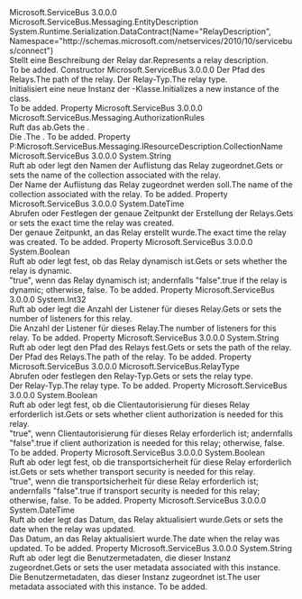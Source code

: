 <Type Name="RelayDescription" FullName="Microsoft.ServiceBus.Messaging.RelayDescription">
  <TypeSignature Language="C#" Value="public class RelayDescription : Microsoft.ServiceBus.Messaging.EntityDescription" />
  <TypeSignature Language="ILAsm" Value=".class public auto ansi beforefieldinit RelayDescription extends Microsoft.ServiceBus.Messaging.EntityDescription" />
  <TypeSignature Language="DocId" Value="T:Microsoft.ServiceBus.Messaging.RelayDescription" />
  <TypeSignature Language="VB.NET" Value="Public Class RelayDescription&#xA;Inherits EntityDescription" />
  <TypeSignature Language="F#" Value="type RelayDescription = class&#xA;    inherit EntityDescription&#xA;    interface IResourceDescription" />
  <AssemblyInfo>
    <AssemblyName>Microsoft.ServiceBus</AssemblyName>
    <AssemblyVersion>3.0.0.0</AssemblyVersion>
  </AssemblyInfo>
  <Base>
    <BaseTypeName>Microsoft.ServiceBus.Messaging.EntityDescription</BaseTypeName>
  </Base>
  <Interfaces />
  <Attributes>
    <Attribute>
      <AttributeName>System.Runtime.Serialization.DataContract(Name="RelayDescription", Namespace="http://schemas.microsoft.com/netservices/2010/10/servicebus/connect")</AttributeName>
    </Attribute>
  </Attributes>
  <Docs>
    <summary><span data-ttu-id="44f5a-101">Stellt eine Beschreibung der Relay dar.</span><span class="sxs-lookup"><span data-stu-id="44f5a-101">Represents a relay description.</span></span></summary>
    <remarks>To be added.</remarks>
  </Docs>
  <Members>
    <Member MemberName=".ctor">
      <MemberSignature Language="C#" Value="public RelayDescription (string relayPath, Microsoft.ServiceBus.RelayType type);" />
      <MemberSignature Language="ILAsm" Value=".method public hidebysig specialname rtspecialname instance void .ctor(string relayPath, valuetype Microsoft.ServiceBus.RelayType type) cil managed" />
      <MemberSignature Language="DocId" Value="M:Microsoft.ServiceBus.Messaging.RelayDescription.#ctor(System.String,Microsoft.ServiceBus.RelayType)" />
      <MemberSignature Language="VB.NET" Value="Public Sub New (relayPath As String, type As RelayType)" />
      <MemberSignature Language="F#" Value="new Microsoft.ServiceBus.Messaging.RelayDescription : string * Microsoft.ServiceBus.RelayType -&gt; Microsoft.ServiceBus.Messaging.RelayDescription" Usage="new Microsoft.ServiceBus.Messaging.RelayDescription (relayPath, type)" />
      <MemberType>Constructor</MemberType>
      <AssemblyInfo>
        <AssemblyName>Microsoft.ServiceBus</AssemblyName>
        <AssemblyVersion>3.0.0.0</AssemblyVersion>
      </AssemblyInfo>
      <Parameters>
        <Parameter Name="relayPath" Type="System.String" />
        <Parameter Name="type" Type="Microsoft.ServiceBus.RelayType" />
      </Parameters>
      <Docs>
        <param name="relayPath"><span data-ttu-id="44f5a-102">Der Pfad des Relays.</span><span class="sxs-lookup"><span data-stu-id="44f5a-102">The path of the relay.</span></span></param>
        <param name="type"><span data-ttu-id="44f5a-103">Der Relay-Typ.</span><span class="sxs-lookup"><span data-stu-id="44f5a-103">The relay type.</span></span></param>
        <summary><span data-ttu-id="44f5a-104">Initialisiert eine neue Instanz der <see cref="T:Microsoft.ServiceBus.Messaging.RelayDescription" />-Klasse.</span><span class="sxs-lookup"><span data-stu-id="44f5a-104">Initializes a new instance of the <see cref="T:Microsoft.ServiceBus.Messaging.RelayDescription" /> class.</span></span></summary>
        <remarks>To be added.</remarks>
      </Docs>
    </Member>
    <Member MemberName="Authorization">
      <MemberSignature Language="C#" Value="public Microsoft.ServiceBus.Messaging.AuthorizationRules Authorization { get; }" />
      <MemberSignature Language="ILAsm" Value=".property instance class Microsoft.ServiceBus.Messaging.AuthorizationRules Authorization" />
      <MemberSignature Language="DocId" Value="P:Microsoft.ServiceBus.Messaging.RelayDescription.Authorization" />
      <MemberSignature Language="VB.NET" Value="Public ReadOnly Property Authorization As AuthorizationRules" />
      <MemberSignature Language="F#" Value="member this.Authorization : Microsoft.ServiceBus.Messaging.AuthorizationRules" Usage="Microsoft.ServiceBus.Messaging.RelayDescription.Authorization" />
      <MemberType>Property</MemberType>
      <AssemblyInfo>
        <AssemblyName>Microsoft.ServiceBus</AssemblyName>
        <AssemblyVersion>3.0.0.0</AssemblyVersion>
      </AssemblyInfo>
      <ReturnValue>
        <ReturnType>Microsoft.ServiceBus.Messaging.AuthorizationRules</ReturnType>
      </ReturnValue>
      <Docs>
        <summary><span data-ttu-id="44f5a-105">Ruft das <see cref="T:Microsoft.ServiceBus.Messaging.AuthorizationRules" /> ab.</span><span class="sxs-lookup"><span data-stu-id="44f5a-105">Gets the <see cref="T:Microsoft.ServiceBus.Messaging.AuthorizationRules" />.</span></span></summary>
        <value><span data-ttu-id="44f5a-106">Die <see cref="T:Microsoft.ServiceBus.Messaging.AuthorizationRules" />.</span><span class="sxs-lookup"><span data-stu-id="44f5a-106">The <see cref="T:Microsoft.ServiceBus.Messaging.AuthorizationRules" />.</span></span></value>
        <remarks>To be added.</remarks>
      </Docs>
    </Member>
    <Member MemberName="CollectionName">
      <MemberSignature Language="C#" Value="public string CollectionName { get; }" />
      <MemberSignature Language="ILAsm" Value=".property instance string CollectionName" />
      <MemberSignature Language="DocId" Value="P:Microsoft.ServiceBus.Messaging.RelayDescription.CollectionName" />
      <MemberSignature Language="VB.NET" Value="Public ReadOnly Property CollectionName As String" />
      <MemberSignature Language="F#" Value="member this.CollectionName : string" Usage="Microsoft.ServiceBus.Messaging.RelayDescription.CollectionName" />
      <MemberType>Property</MemberType>
      <Implements>
        <InterfaceMember>P:Microsoft.ServiceBus.Messaging.IResourceDescription.CollectionName</InterfaceMember>
      </Implements>
      <AssemblyInfo>
        <AssemblyName>Microsoft.ServiceBus</AssemblyName>
        <AssemblyVersion>3.0.0.0</AssemblyVersion>
      </AssemblyInfo>
      <ReturnValue>
        <ReturnType>System.String</ReturnType>
      </ReturnValue>
      <Docs>
        <summary><span data-ttu-id="44f5a-107">Ruft ab oder legt den Namen der Auflistung das Relay zugeordnet.</span><span class="sxs-lookup"><span data-stu-id="44f5a-107">Gets or sets the name of the collection associated with the relay.</span></span></summary>
        <value><span data-ttu-id="44f5a-108">Der Name der Auflistung das Relay zugeordnet werden soll.</span><span class="sxs-lookup"><span data-stu-id="44f5a-108">The name of the collection associated with the relay.</span></span></value>
        <remarks>To be added.</remarks>
      </Docs>
    </Member>
    <Member MemberName="CreatedAt">
      <MemberSignature Language="C#" Value="public DateTime CreatedAt { get; }" />
      <MemberSignature Language="ILAsm" Value=".property instance valuetype System.DateTime CreatedAt" />
      <MemberSignature Language="DocId" Value="P:Microsoft.ServiceBus.Messaging.RelayDescription.CreatedAt" />
      <MemberSignature Language="VB.NET" Value="Public ReadOnly Property CreatedAt As DateTime" />
      <MemberSignature Language="F#" Value="member this.CreatedAt : DateTime" Usage="Microsoft.ServiceBus.Messaging.RelayDescription.CreatedAt" />
      <MemberType>Property</MemberType>
      <AssemblyInfo>
        <AssemblyName>Microsoft.ServiceBus</AssemblyName>
        <AssemblyVersion>3.0.0.0</AssemblyVersion>
      </AssemblyInfo>
      <ReturnValue>
        <ReturnType>System.DateTime</ReturnType>
      </ReturnValue>
      <Docs>
        <summary><span data-ttu-id="44f5a-109">Abrufen oder Festlegen der genaue Zeitpunkt der Erstellung der Relays.</span><span class="sxs-lookup"><span data-stu-id="44f5a-109">Gets or sets the exact time the relay was created.</span></span></summary>
        <value><span data-ttu-id="44f5a-110">Der genaue Zeitpunkt, an das Relay erstellt wurde.</span><span class="sxs-lookup"><span data-stu-id="44f5a-110">The exact time the relay was created.</span></span></value>
        <remarks>To be added.</remarks>
      </Docs>
    </Member>
    <Member MemberName="IsDynamic">
      <MemberSignature Language="C#" Value="public bool IsDynamic { get; }" />
      <MemberSignature Language="ILAsm" Value=".property instance bool IsDynamic" />
      <MemberSignature Language="DocId" Value="P:Microsoft.ServiceBus.Messaging.RelayDescription.IsDynamic" />
      <MemberSignature Language="VB.NET" Value="Public ReadOnly Property IsDynamic As Boolean" />
      <MemberSignature Language="F#" Value="member this.IsDynamic : bool" Usage="Microsoft.ServiceBus.Messaging.RelayDescription.IsDynamic" />
      <MemberType>Property</MemberType>
      <AssemblyInfo>
        <AssemblyName>Microsoft.ServiceBus</AssemblyName>
        <AssemblyVersion>3.0.0.0</AssemblyVersion>
      </AssemblyInfo>
      <ReturnValue>
        <ReturnType>System.Boolean</ReturnType>
      </ReturnValue>
      <Docs>
        <summary><span data-ttu-id="44f5a-111">Ruft ab oder legt fest, ob das Relay dynamisch ist.</span><span class="sxs-lookup"><span data-stu-id="44f5a-111">Gets or sets whether the relay is dynamic.</span></span></summary>
        <value><span data-ttu-id="44f5a-112">"true", wenn das Relay dynamisch ist; andernfalls "false".</span><span class="sxs-lookup"><span data-stu-id="44f5a-112">true if the relay is dynamic; otherwise, false.</span></span></value>
        <remarks>To be added.</remarks>
      </Docs>
    </Member>
    <Member MemberName="ListenerCount">
      <MemberSignature Language="C#" Value="public int ListenerCount { get; }" />
      <MemberSignature Language="ILAsm" Value=".property instance int32 ListenerCount" />
      <MemberSignature Language="DocId" Value="P:Microsoft.ServiceBus.Messaging.RelayDescription.ListenerCount" />
      <MemberSignature Language="VB.NET" Value="Public ReadOnly Property ListenerCount As Integer" />
      <MemberSignature Language="F#" Value="member this.ListenerCount : int" Usage="Microsoft.ServiceBus.Messaging.RelayDescription.ListenerCount" />
      <MemberType>Property</MemberType>
      <AssemblyInfo>
        <AssemblyName>Microsoft.ServiceBus</AssemblyName>
        <AssemblyVersion>3.0.0.0</AssemblyVersion>
      </AssemblyInfo>
      <ReturnValue>
        <ReturnType>System.Int32</ReturnType>
      </ReturnValue>
      <Docs>
        <summary><span data-ttu-id="44f5a-113">Ruft ab oder legt die Anzahl der Listener für dieses Relay.</span><span class="sxs-lookup"><span data-stu-id="44f5a-113">Gets or sets the number of listeners for this relay.</span></span></summary>
        <value><span data-ttu-id="44f5a-114">Die Anzahl der Listener für dieses Relay.</span><span class="sxs-lookup"><span data-stu-id="44f5a-114">The number of listeners for this relay.</span></span></value>
        <remarks>To be added.</remarks>
      </Docs>
    </Member>
    <Member MemberName="Path">
      <MemberSignature Language="C#" Value="public string Path { get; set; }" />
      <MemberSignature Language="ILAsm" Value=".property instance string Path" />
      <MemberSignature Language="DocId" Value="P:Microsoft.ServiceBus.Messaging.RelayDescription.Path" />
      <MemberSignature Language="VB.NET" Value="Public Property Path As String" />
      <MemberSignature Language="F#" Value="member this.Path : string with get, set" Usage="Microsoft.ServiceBus.Messaging.RelayDescription.Path" />
      <MemberType>Property</MemberType>
      <AssemblyInfo>
        <AssemblyName>Microsoft.ServiceBus</AssemblyName>
        <AssemblyVersion>3.0.0.0</AssemblyVersion>
      </AssemblyInfo>
      <ReturnValue>
        <ReturnType>System.String</ReturnType>
      </ReturnValue>
      <Docs>
        <summary><span data-ttu-id="44f5a-115">Ruft ab oder legt den Pfad des Relays fest.</span><span class="sxs-lookup"><span data-stu-id="44f5a-115">Gets or sets the path of the relay.</span></span></summary>
        <value><span data-ttu-id="44f5a-116">Der Pfad des Relays.</span><span class="sxs-lookup"><span data-stu-id="44f5a-116">The path of the relay.</span></span></value>
        <remarks>To be added.</remarks>
      </Docs>
    </Member>
    <Member MemberName="RelayType">
      <MemberSignature Language="C#" Value="public Microsoft.ServiceBus.RelayType RelayType { get; set; }" />
      <MemberSignature Language="ILAsm" Value=".property instance valuetype Microsoft.ServiceBus.RelayType RelayType" />
      <MemberSignature Language="DocId" Value="P:Microsoft.ServiceBus.Messaging.RelayDescription.RelayType" />
      <MemberSignature Language="VB.NET" Value="Public Property RelayType As RelayType" />
      <MemberSignature Language="F#" Value="member this.RelayType : Microsoft.ServiceBus.RelayType with get, set" Usage="Microsoft.ServiceBus.Messaging.RelayDescription.RelayType" />
      <MemberType>Property</MemberType>
      <AssemblyInfo>
        <AssemblyName>Microsoft.ServiceBus</AssemblyName>
        <AssemblyVersion>3.0.0.0</AssemblyVersion>
      </AssemblyInfo>
      <ReturnValue>
        <ReturnType>Microsoft.ServiceBus.RelayType</ReturnType>
      </ReturnValue>
      <Docs>
        <summary><span data-ttu-id="44f5a-117">Abrufen oder festlegen den Relay-Typ.</span><span class="sxs-lookup"><span data-stu-id="44f5a-117">Gets or sets the relay type.</span></span></summary>
        <value><span data-ttu-id="44f5a-118">Der Relay-Typ.</span><span class="sxs-lookup"><span data-stu-id="44f5a-118">The relay type.</span></span></value>
        <remarks>To be added.</remarks>
      </Docs>
    </Member>
    <Member MemberName="RequiresClientAuthorization">
      <MemberSignature Language="C#" Value="public bool RequiresClientAuthorization { get; set; }" />
      <MemberSignature Language="ILAsm" Value=".property instance bool RequiresClientAuthorization" />
      <MemberSignature Language="DocId" Value="P:Microsoft.ServiceBus.Messaging.RelayDescription.RequiresClientAuthorization" />
      <MemberSignature Language="VB.NET" Value="Public Property RequiresClientAuthorization As Boolean" />
      <MemberSignature Language="F#" Value="member this.RequiresClientAuthorization : bool with get, set" Usage="Microsoft.ServiceBus.Messaging.RelayDescription.RequiresClientAuthorization" />
      <MemberType>Property</MemberType>
      <AssemblyInfo>
        <AssemblyName>Microsoft.ServiceBus</AssemblyName>
        <AssemblyVersion>3.0.0.0</AssemblyVersion>
      </AssemblyInfo>
      <ReturnValue>
        <ReturnType>System.Boolean</ReturnType>
      </ReturnValue>
      <Docs>
        <summary><span data-ttu-id="44f5a-119">Ruft ab oder legt fest, ob die Clientautorisierung für dieses Relay erforderlich ist.</span><span class="sxs-lookup"><span data-stu-id="44f5a-119">Gets or sets whether client authorization is needed for this relay.</span></span></summary>
        <value><span data-ttu-id="44f5a-120">"true", wenn Clientautorisierung für dieses Relay erforderlich ist; andernfalls "false".</span><span class="sxs-lookup"><span data-stu-id="44f5a-120">true if client authorization is needed for this relay; otherwise, false.</span></span></value>
        <remarks>To be added.</remarks>
      </Docs>
    </Member>
    <Member MemberName="RequiresTransportSecurity">
      <MemberSignature Language="C#" Value="public bool RequiresTransportSecurity { get; set; }" />
      <MemberSignature Language="ILAsm" Value=".property instance bool RequiresTransportSecurity" />
      <MemberSignature Language="DocId" Value="P:Microsoft.ServiceBus.Messaging.RelayDescription.RequiresTransportSecurity" />
      <MemberSignature Language="VB.NET" Value="Public Property RequiresTransportSecurity As Boolean" />
      <MemberSignature Language="F#" Value="member this.RequiresTransportSecurity : bool with get, set" Usage="Microsoft.ServiceBus.Messaging.RelayDescription.RequiresTransportSecurity" />
      <MemberType>Property</MemberType>
      <AssemblyInfo>
        <AssemblyName>Microsoft.ServiceBus</AssemblyName>
        <AssemblyVersion>3.0.0.0</AssemblyVersion>
      </AssemblyInfo>
      <ReturnValue>
        <ReturnType>System.Boolean</ReturnType>
      </ReturnValue>
      <Docs>
        <summary><span data-ttu-id="44f5a-121">Ruft ab oder legt fest, ob die transportsicherheit für diese Relay erforderlich ist.</span><span class="sxs-lookup"><span data-stu-id="44f5a-121">Gets or sets whether transport security is needed for this relay.</span></span></summary>
        <value><span data-ttu-id="44f5a-122">"true", wenn die transportsicherheit für diese Relay erforderlich ist; andernfalls "false".</span><span class="sxs-lookup"><span data-stu-id="44f5a-122">true if transport security is needed for this relay; otherwise, false.</span></span></value>
        <remarks>To be added.</remarks>
      </Docs>
    </Member>
    <Member MemberName="UpdatedAt">
      <MemberSignature Language="C#" Value="public DateTime UpdatedAt { get; }" />
      <MemberSignature Language="ILAsm" Value=".property instance valuetype System.DateTime UpdatedAt" />
      <MemberSignature Language="DocId" Value="P:Microsoft.ServiceBus.Messaging.RelayDescription.UpdatedAt" />
      <MemberSignature Language="VB.NET" Value="Public ReadOnly Property UpdatedAt As DateTime" />
      <MemberSignature Language="F#" Value="member this.UpdatedAt : DateTime" Usage="Microsoft.ServiceBus.Messaging.RelayDescription.UpdatedAt" />
      <MemberType>Property</MemberType>
      <AssemblyInfo>
        <AssemblyName>Microsoft.ServiceBus</AssemblyName>
        <AssemblyVersion>3.0.0.0</AssemblyVersion>
      </AssemblyInfo>
      <ReturnValue>
        <ReturnType>System.DateTime</ReturnType>
      </ReturnValue>
      <Docs>
        <summary><span data-ttu-id="44f5a-123">Ruft ab oder legt das Datum, das Relay aktualisiert wurde.</span><span class="sxs-lookup"><span data-stu-id="44f5a-123">Gets or sets the date when the relay was updated.</span></span></summary>
        <value><span data-ttu-id="44f5a-124">Das Datum, an das Relay aktualisiert wurde.</span><span class="sxs-lookup"><span data-stu-id="44f5a-124">The date when the relay was updated.</span></span></value>
        <remarks>To be added.</remarks>
      </Docs>
    </Member>
    <Member MemberName="UserMetadata">
      <MemberSignature Language="C#" Value="public string UserMetadata { get; set; }" />
      <MemberSignature Language="ILAsm" Value=".property instance string UserMetadata" />
      <MemberSignature Language="DocId" Value="P:Microsoft.ServiceBus.Messaging.RelayDescription.UserMetadata" />
      <MemberSignature Language="VB.NET" Value="Public Property UserMetadata As String" />
      <MemberSignature Language="F#" Value="member this.UserMetadata : string with get, set" Usage="Microsoft.ServiceBus.Messaging.RelayDescription.UserMetadata" />
      <MemberType>Property</MemberType>
      <AssemblyInfo>
        <AssemblyName>Microsoft.ServiceBus</AssemblyName>
        <AssemblyVersion>3.0.0.0</AssemblyVersion>
      </AssemblyInfo>
      <ReturnValue>
        <ReturnType>System.String</ReturnType>
      </ReturnValue>
      <Docs>
        <summary><span data-ttu-id="44f5a-125">Ruft ab oder legt die Benutzermetadaten, die dieser Instanz zugeordnet.</span><span class="sxs-lookup"><span data-stu-id="44f5a-125">Gets or sets the user metadata associated with this instance.</span></span></summary>
        <value><span data-ttu-id="44f5a-126">Die Benutzermetadaten, das dieser Instanz zugeordnet ist.</span><span class="sxs-lookup"><span data-stu-id="44f5a-126">The user metadata associated with this instance.</span></span></value>
        <remarks>To be added.</remarks>
      </Docs>
    </Member>
  </Members>
</Type>